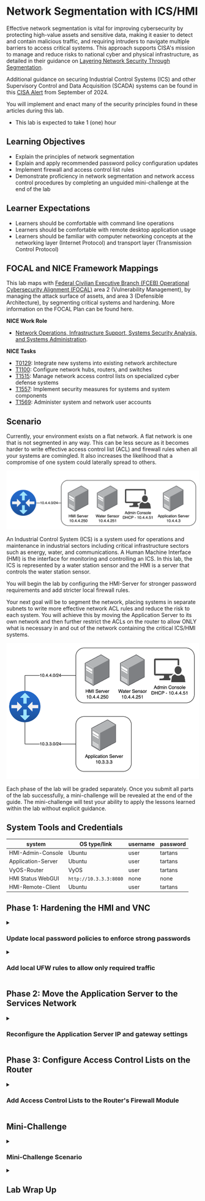 # Network Segmentation with ICS/HMI

Effective network segmentation is vital for improving cybersecurity by protecting high-value assets and sensitive data, making it easier to detect and contain malicious traffic, and requiring intruders to navigate multiple barriers to access critical systems. This approach supports CISA's mission to manage and reduce risks to national cyber and physical infrastructure, as detailed in their guidance on <a href="https://www.cisa.gov/news-events/news/securing-network-infrastructure-devices" target="_blank">Layering Network Security Through Segmentation</a>.

Additional guidance on securing Industrial Control Systems (ICS) and other Supervisory Control and Data Acquisition (SCADA) systems can be found in this <a href="https://www.cisa.gov/news-events/alerts/2024/09/25/threat-actors-continue-exploit-otics-through-unsophisticated-means" target="_blank">CISA Alert</a> from September of 2024. 

You will implement and enact many of the security principles found in these articles during this lab.

- This lab is expected to take 1 (one) hour

## Learning Objectives

 - Explain the principles of network segmentation
 - Explain and apply recommended password policy configuration updates 
 - Implement firewall and access control list rules
 - Demonstrate proficiency in network segmentation and network access control procedures by completing an unguided mini-challenge at the end of the lab

## Learner Expectations

 - Learners should be comfortable with command line operations
 - Learners should be comfortable with remote desktop application usage
 - Learners should be familiar with computer networking concepts at the networking layer (Internet Protocol) and transport layer (Transmission Control Protocol)

## FOCAL and NICE Framework Mappings

This lab maps with <a href="https://www.cisa.gov/resources-tools/resources/federal-civilian-executive-branch-fceb-operational-cybersecurity-alignment-focal-plan" target="_blank">Federal Civilian Executive Branch (FCEB) Operational Cybersecurity Alignment (FOCAL)</a> area 2 (Vulnerability Management), by managing the attack surface of assets, and area 3 (Defensible Architecture), by segmenting critical systems and hardening. More information on the FOCAL Plan can be found here.

**NICE Work Role**

- <a href="https://niccs.cisa.gov/workforce-development/nice-framework" target="_blank">Network Operations, Infrastructure Support, Systems Security Analysis, and Systems Administration</a>.

**NICE Tasks**

- <a href="https://niccs.cisa.gov/workforce-development/nice-framework" target="_blank">T0129</a>: Integrate new systems into existing network architecture
- <a href="https://niccs.cisa.gov/workforce-development/nice-framework" target="_blank">T1100</a>: Configure network hubs, routers, and switches
- <a href="https://niccs.cisa.gov/workforce-development/nice-framework" target="_blank">T1515</a>: Manage network access control lists on specialized cyber defense systems
- <a href="https://niccs.cisa.gov/workforce-development/nice-framework" target="_blank">T1557</a>: Implement security measures for systems and system components
- <a href="https://niccs.cisa.gov/workforce-development/nice-framework" target="_blank">T1569</a>: Administer system and network user accounts

<!-- cut -->

## Scenario

Currently, your environment exists on a flat network. A flat network is one that is not segmented in any way. This can be less secure as it becomes harder to write effective access control list (ACL) and firewall rules when all your systems are comingled. It also increases the likelihood that a compromise of one system could laterally spread to others.

![networkdiagram1.png](./img/networkdiagram1.png)

An Industrial Control System (ICS) is a system used for operations and maintenance in industrial sectors including critical infrastructure sectors such as energy, water, and communications. A Human Machine Interface (HMI) is the interface for monitoring and controlling an ICS. In this lab, the ICS is represented by a water station sensor and the HMI is a server that controls the water station sensor.

You will begin the lab by configuring the HMI-Server for stronger password requirements and add stricter local firewall rules.

Your next goal will be to segment the network, placing systems in separate subnets to write more effective network ACL rules and reduce the risk to each system. You will achieve this by moving the Application Server to its own network and then further restrict the ACLs on the router to allow ONLY what is necessary in and out of the network containing the critical ICS/HMI systems.

![networkdiagram2.png](./img/networkdiagram2.png)

Each phase of the lab will be graded separately. Once you submit all parts of the lab successfully, a mini-challenge will be revealed at the end of the guide. The mini-challenge will test your ability to apply the lessons learned within the lab without explicit guidance.

## System Tools and Credentials

| system | OS type/link |  username | password |
|--------|---------|-----------|----------|
| HMI-Admin-Console | Ubuntu | user | tartans|
| Application-Server | Ubuntu |user | tartans|
| VyOS-Router | VyOS | user | tartans |
| HMI Status WebGUI | `http://10.3.3.3:8080` | none | none |
| HMI-Remote-Client | Ubuntu | user | tartans|

## Phase 1: Hardening the HMI and VNC


<details>
<summary>
<h3>Update local password policies to enforce strong passwords</h3>
</summary>
<p>

| &#128270; INFORMATION |
|---|
|_Based on recent <a href="https://pages.nist.gov/800-63-3/sp800-63b.html" target="_blank">National Institute for Standards and Technology guidance</a> on passwords, longer passwords are preferred to more complex passwords. Complexity can make passwords harder to remember, but longer passwords still add additional protection against brute force password-guessing._ |

For this lab, you will be implementing a new password policy using Pluggable Authentication Modules (PAM). For the sake of simplicity, the new policy will require that all passwords are at least 8 characters long and disallow passwords that use consecutively repeating characters, e.g. `aaaa` (which is also a recommendation by NIST).

1. Open the `HMI-Admin-Console` and open the Terminal: ![terminal-icon.png](./img/terminal-icon.png)

| &#128270; INFORMATION |
|---|
|_VNC, or Virtual Network Computing, is often used to interact with remote systems through a desktop-like environment. VNC is the primary method for remotely logging in to a Linux system, and many ISC and HMI systems are based on Unix or Linux operating systems. Since some ICS and HMI systems do not have physical terminals, VNC is an alternate and commonly used method to interact with them._|

2. (**HMI-Admin-Console**) Open a VNC connection to the HMI Server with the command `vncviewer 10.4.4.250:5902`, where 10.4.4.250 is the IP address of the HMI-Server and 5902 is the port.

![s02-image6.png](./img/s02-image6.png)

3. (**HMI-Admin-Console**) Enter the password of `tartans` and click OK to connect. You will then be presented with a pseudo-desktop connection to the HMI-Server.

![s02-image7.png](./img/s02-image7.png)

If you close this window at any time, you will need to repeat steps 2 and 3 to reconnect.

4. (**HMI-Admin-Console, VNC Connection**) From within the VNC connection viewer, open the HMI-Server's Terminal with the icon found in the bottom center of the window.

![s02-image8.png](./img/s02-image8.png)

| &#128270; INFORMATION |
|---|
|_Sometimes, elevated permissions are needed when viewing and modifying files or when running certain commands. In Linux, the `sudo` command (which stands for "superuser *do*") can be used to elevate your permissions temporarily for the single command. This follows the security concept of least-privilege, as you would not want to operate at the system administrator or root user level at all times._|

5. (**HMI-Admin-Console, VNC Connection, Terminal**) Enter the following command in the terminal to open the PAM common password file for editing. Use the sudo password of `tartans` if prompted.

```
sudo nano /etc/pam.d/common-password
```

6. (**HMI-Admin-Console, VNC Connection, Terminal**) Change the line that reads as `password requisite pam_pwquality.so retry=3` to `password requisite pam_pwquality.so retry=3 maxrepeat=3 minlen=8 `.

![s02-image1.png](./img/s02-image1.png)

The `minlen=8` option will require the password to be 8 characters long while the `maxrepeat=3` option will enforce that characters cannot consecutively repeat more than three times.

| &#128270; INFORMATION |
|---|
|_In reality, you would want to use a minimum length greater than 8, but for the lab, this would add complexity each time you need to use the account password. You could also add additional complexity features such as requiring uppercase and lowercase letters, numbers, and special characters and disallow dictionary words._|

Your file should look like the image below.

![s02-image2.png](./img/s02-image2.png)


7. (**HMI-Admin-Console, VNC Connection, Terminal**) Save the common-password file by pressing `CTRL+X` and then type and enter `Y` to confirm saving the changes.

The changes take effect immediately and you should update the current password.

8. (**HMI-Admin-Console, VNC Connection, Terminal**) Type and enter the `passwd` command to update the user account password.

9. (**HMI-Admin-Console, VNC Connection, Terminal**) First, enter the current password of `tartans`.

10. (**HMI-Admin-Console, VNC Connection, Terminal**) At the new password prompt, try to enter the password `passwd` - this should fail because it is not long enough.

11. (**HMI-Admin-Console, VNC Connection, Terminal**) Try to enter the password `aaaabbbbcccc` - this should fail also, because while it is 12 characters long, it has multiple repeating characters.

![s02-image3.png](./img/s02-image3.png)

12. (**HMI-Admin-Console, VNC Connection, Terminal**) Finally, enter and then retype/confirm the following password, which should succeed: `tartans1`

![s02-image4.png](./img/s02-image4.png)

*Note that future instructions will assume the password has been changed to `tartans1` from this point forward.*

To update the vncpasswd, you must specifically update it as it uses its own authentication file for password checking.

13. (**HMI-Admin-Console, VNC Connection, Terminal**) Run the command `vncpasswd` and enter and confirm the same password as above: `tartans1`. When asked if you would like to enter a view-only password, select option `n` and press Enter.

This will update the VNC password the next time you attempt to connect, though there is no reason to disconnect your VNC session to the HMI Server at this time.

| &#128270; INFORMATION |
|---|
|_This process creates or updates a `passwd` file on the HMI-Server that is unique to the account of `user`. This file is located at /home/user/.vnc/ and the VNC service running on port 5902 is specifically tied to this user account as well. In operational instances where VNC is in use, Multi-Factor Authentication should be leveraged whenever possible._|

#### Grading Check

(**HMI-Admin-Console, Firefox**) To check your work, browse to the grading page at `https://skills.hub/lab/tasks` or `(https://10.5.5.5/lab/tasks)` from the HMI-Admin-Console desktop (not from within the VNC connection). Click the `Submit/Re-Grade Tasks` button to trigger the grading checks. Refresh the results after a few moments to see your results.

![grading.png](./img/grading.png)
 
Grading Check 1: Update the HMI Server's password policy
 - Update the local password policy correctly

Grading Check 2: Update the password for user's local account and VNC account
 - Update the local user account password to `tartans1`
 - Update the VNC account password to match (`tartans1`)

`Copy the token or flag strings to the corresponding question submission field to receive credit.`

`You should complete the first two grading checks before moving on to the next section.`

</p>
</details>

<details>
<summary>
<h3>Add local UFW rules to allow only required traffic</h3>
</summary>
</p>

Next, you will create local Ubuntu uncomplicated firewall (ufw) rules to restrict the network access to the HMI-Server to only what is required:
 - Allow VNC requests from the HMI-Admin-Console at 10.4.4.51 over port 5902
 - Allow control communications to and from the water station sensor system at 10.4.4.251 over port 5000
 - Allow communications to the Application Server at 10.3.3.3 over port 5000 to post status updates
 - Deny all other incoming or outgoing traffic to/from the HMI-Server

*For the purpose of this lab, you will only update the HMI-Server's local firewall rules, assuming that the water station sensor is already configured approriately.*

You do this to better protect the critical HMI-Server system and water station sensors. With these new rules in place the ONLY system that can access the HMI-Server will be the HMI-Admin-Console over VNC. You can think of the HMI-Admin-Console as a quasi-air-gapped system for the purpose of interacting with the HMI-Server.

The water station sensor can only communicate with the controller service on the HMI-Server over port 5000 and only when sent an update command from the HMI-Server. This allows the HMI-Server and the water station sensor to update each other.

The HMI-Server can then post the status of the station sensors to the Application Server. This moves the visibility of the station sensor statuses to something outside of the HMI network, reducing the traffic that is required within the HMI network and minimizing the footprint of the systems within.

Lastly, you will deny or block all other traffic to or from the HMI-Server, which is the standard final rule in any good firewall or ACL ruleset. This rule enacts the zero trust principle of deny by default.

1. (**HMI-Admin-Console, VNC Connection, Terminal**) Still connected to the HMI Server via VNC, in the terminal session, add the following ufw rule to allow VNC connections inbound from only the HMI-Admin-Console system and then allow those established connections as long as they remain active:

```
sudo ufw allow from 10.4.4.51 to any port 5902 proto tcp
```

![s02-image9.png](./img/s02-image9.png)

2. (**HMI-Admin-Console, VNC Connection, Terminal**) Still in the terminal session, add the following ufw rule to allow the HMI Server to send status updates to the web management system and allow those established connections as long as they remain active.:

```
sudo ufw allow out to 10.3.3.3 port 8080 proto tcp
```

![s02-image10.png](./img/s02-image10.png)

3. (**HMI-Admin-Console, VNC Connection, Terminal**) Still in the terminal session, add the following ufw rules to allow communications between the HMI Server and the water station sensor over port 5000 for control and status updates.:

```
sudo ufw allow out to 10.4.4.251 port 5000 proto tcp
sudo ufw allow in from 10.4.4.251 to any port 5000 proto tcp
```

![s02-image11.png](./img/s02-image11.png)

4. (**HMI-Admin-Console, VNC Connection, Terminal**) Still in the terminal session, add the following ufw rules to block any other types of traffic, ingoing or outgoing, to or from the HMI Server to better minimize its surface area on the network.:

```
sudo ufw default deny incoming
sudo ufw default deny outgoing
```

![s02-image12.png](./img/s02-image12.png)

5. (**HMI-Admin-Console, VNC Connection, Terminal**)Lastly, in the terminal session, enter the following commands to enable the ufw firewall.

```
sudo ufw enable
```

![s02-image13.png](./img/s02-image13.png)

You can check the status of the current rules by entering the command:

```
sudo ufw status verbose
```

![s2-image28.png](./img/s2-image28.png)

**NOTE: There is a rule in the HMI Server's UFW to allow SSH connections from the Skills Hub (10.5.5.5) for grading purposes only. This is accounted for in any grading checks that validate the state of your lab environment. You should not remove or disable this rule at any time.**

If all has gone according to plan, you should still be connected to the HMI-Server and be able to reconnect at will, as long as you use the new password of `tartans1`.

6. (**HMI-Admin-Console, VNC Connection**) To test whether the HMI-Server can still talk to the water station sensor, open the `Connector` application on the HMI-Server Desktop.

![connector.png](./img/connector.png)

If you simply type the command `get` in the connector terminal you will see a list of the water station sensors and their current statuses. The fact that this connecion worked means your UFW rules did not accidentally break connectivity.

![s02-image26.png](./img/s02-image26.png)

7. (**HMI-Admin-Console, VNC Connection, Connector**)Update the current temperature of the reservoir behind station sensor 1 (Twlight Falls) with the following command:

```
update {"id":"1","temp":"75"}
```

![s02-image27.png](./img/s02-image27.png)

You will use this value to validate the staus updates on the status web site in a later step.

This concludes our work on the HMI-Server.

#### Grading Check

(**HMI-Admin-Console, Firefox**) To check your work, browse to the grading page at `https://skills.hub/lab/tasks` or `(https://10.5.5.5/lab/tasks)` from the HMI-Admin-Console desktop (not from within the VNC connection). Click the `Submit/Re-Grade Tasks` button to trigger the grading checks. Refresh the results after a few moments to see your results.

The grading page should show the results of the following items as now being passed successfully.

Grading Check 3: Update and apply the HMI Server's local UFW rules.
 - The HMI Server can still communicate with the water station sensor and vice versa
 - Only the Admin Console can connect over VNC to the HMI Server
 - The HMI Server accepts no other connections locally on the 10.4.4.0/24 network

`Copy the token or flag strings to the corresponding question submission fields to receive credit.`

`You should complete all phase 1 tasks before moving on to phase 2. Successfully submitting the correct answers for phase 1 will unlock the question set for phase 2.`

**Will update this if/when we know auto-submissions will not affect the releasing of question sets prematurely.**

</p>
</details>

## Phase 2: Move the Application Server to the Services Network

<details>
<summary>
<h3>Reconfigure the Application Server IP and gateway settings</h3>
</summary>
</p>

In preparation to change the network for the Application Server, it has been connected to the new network on its first networking interface `ens32`. You can effectively move the system in the lab by disabling the interface connected to the HMI network and enabling the interface connected to the Services network, where it belongs.

1. Open the `Application-Server` console and login with the username `user` and the password `tartans`.

2. (**Application Server**) At the command prompt, type and enter the following command, using the sudo password of `tartans` if prompted. This will allow you to modify the existing network configuration file for the system.

```
sudo nano /etc/netplan/01-netcfg.yaml
```

The current netplan configuration file consists of the following:

```
network:
  version: 2
  renderer: networkd
  ethernets:
    ens32:
      dhcp4: no
      dhcp6: no
      optional: true
    ens33:
      dhcp4: no
      addresses:
        - 10.4.4.3/24
      gateway4: 10.4.4.1
      nameservers:
        addresses:
          - 10.5.5.5
          - 10.0.0.1
```

In this configuration the first interface (connected to the new services network) is effectively disabled and the second interface (connected to the HMI network) uses the address of 10.4.4.3 and points to the gateway of 10.4.4.1.

3. (**Application Server**) Edit the netplan configuration file to match the following and note that the interface order has been swapped intentionally to save on typing (the order of interfaces does not matter when creating netplan configuration files). These changes will instead disable the second interface connected to the HMI network and enable the first interface connected to the new services network. It also applies a new address of 10.3.3.3 and a gateway of 10.3.3.1 to this new interface.

```
network:
  version: 2
  renderer: networkd
  ethernets:
    ens33:
      dhcp4: no
      dhcp6: no
      optional: true
    ens32:
      dhcp4: no
      addresses:
        - 10.3.3.3/24
      gateway4: 10.3.3.1
      nameservers:
        addresses:
          - 10.5.5.5
          - 10.0.0.1
```

4. (**Application Server**) Save the file by pressing `CTRL+X` and then type and enter `Y` to confirm saving the changes.

5. (**Application Server**) Apply the new changes with the command:

```
sudo netplan apply
```

6. (**Application Server**) Verify the changes are correct with the command `ip a`. You should see something similar to the image below.

![s02-image20.png](./img/s02-image20.png)

The new address of `10.3.3.3/24` should be applied to interface `ens32` and there should be no IPv4 address applied to interface `ens33`.

Recall the updated network diagram now that the application server has been moved successfully.

![networkdiagram2.png](./img/networkdiagram2.png)

7. (**Application Server**) Restart the status page service with the following command:

```
sudo systemctl restart hmi.service
```

If successful, you should see no additional output.

You can now verify that the status page on the Application Server recieved the previous update to sensor 1's temperature, and that the site is accessible at the new address of 10.3.3.3 over port 8080.

8. (**HMI-Admin-Console, Firefox**) Open Firefox from the HMI-Admin-Console Desktop (not within the VNC session) and browse to `http://10.3.3.3:8080`.

![s02-image29.png](./img/s02-image29.png)

You should see the updated temperature value of 75 reflected in the displayed status.

#### Grading Check
(**HMI-Admin-Console, Firefox**) To check your work, browse to the grading page at `https://skills.hub/lab/tasks` or `(https://10.5.5.5/lab/tasks)` from the HMI-Admin-Console desktop (not from within the VNC connection). Click the `Submit/Re-Grade Tasks` button to trigger the grading checks. Refresh the results after a few moments to see your results.

![grading2.png](./img/grading2.png)

Grading Check 4: Move the Application Server to the Services network at IP address 10.3.3.3
 - The Application Server has the correct IP address of `10.3.3.3/24` and its website can be reached at `http://10.3.3.3:8080`
 - The HMI Server can now successfully POST to the Application Server site at its new address

`Copy the token or flag strings to the corresponding question submission fields to receive credit.`

`You should complete all phase 2 tasks before moving on to phase 3. Successfully submitting the correct answers for phase 2 will unlock the question set for phase 3.`

</p>
</details>

## Phase 3: Configure Access Control Lists on the Router

<details>
<summary>
<h3>Add Access Control Lists to the Router's Firewall Module</h3>
</summary>
<p>

Next, you will access the router `vyos-router` and create access control list (ACL) rules to further protect and segment off the critical HMI systems from the rest of the network.
 - Allow communications to the Application Server at 10.3.3.3 over port 5000 to post status updates from the HMI-Server
 - Allow communications to the Application Server at 10.3.3.3 over port 8080 to post status updates from the HMI-Admin-Console
 - Deny all other incoming or outgoing traffic to/from the HMI network

You do this to continue to allow the HMI-Server to post the status of the station sensors to Application Server over port 5000.

You must also allow the HMI-Admin-Console to access the status page to confirm the status of the station sensors, but only allow access to the site itself over port 8080.

Lastly, you will deny or block all other traffic to or from the HMI network; not even ICMP pings will be allowed through. This further prevents any type of enumeration or scanning from systems external to the HMI network, reducing the visibility into the network to near zero.

Even if the status update messages were intercepted, there would be no way to push changes back to the HMI-Server or the station sensors from anywhere other than the HMI-Admin-Console, and the only way to interact with the HMI-Admin-Console is to walk up to directly (or in this case, virtually).

1. Click on the Vyos-Router console and login with the username `user` and the password `tartans`.

2. (**VyOS Router**) At the prompt, type and enter `configure` to enter the router's configuration mode.

| &#128270; INFORMATION |
|---|
|_This is a common practice on routers, where you make configurations changes by interacting directly with a special mode of the router and not within the operating system itself. At any time you can discard your modifications by typing and entering `exit discard` if you make a mistake._|

First, you will create the ACL rule that allows the HMI-Server to post status updates to the application server at 10.3.3.3 over port 5000. Note that the lab environment uses a prebuilt ruleset named `LAB`. As each rule is added you must specify the target ruleset by name. Devices could leverage multiple rulesets organizaed with different names. Since your additions will be small, you will use only the default ruleset of `LAB`.

3. (**VyOS Router**) Enter each of the following lines, one line at a time, or copy the lines into the virtual machine clipboard and then paste them into the router's console. If doing the latter, all six lines will be processed immediately.

```
set firewall name LAB rule 10 action accept
set firewall name LAB rule 10 source address 10.4.4.250
set firewall name LAB rule 10 destination address 10.3.3.3
set firewall name LAB rule 10 destination port 8080
set firewall name LAB rule 10 protocol tcp
set firewall name LAB rule 10 state new enable
```

![s02-image14.png](./img/s02-image14.png)

Second, you will create the ACL rule that allows the HMI-Admin-Console to talk to the application server at 10.3.3.3 over port 8080 to view the status page.

4. (**VyOS Router**) Enter each of the following lines, one line at a time, or copy the lines into the virtual machine clipboard and then paste them into the router's console. If doing the latter, all six lines will be processed immediately.

```
set firewall name LAB rule 11 action accept
set firewall name LAB rule 11 source address 10.4.4.51
set firewall name LAB rule 11 destination address 10.3.3.3
set firewall name LAB rule 11 destination port 8080
set firewall name LAB rule 11 protocol tcp
set firewall name LAB rule 11 state new enable
```

![s02-image15.png](./img/s02-image15.png)

Third, you will create the ACL rule that ensures established connections continue to be allowed until closed. This ensures that you can connect to the legitimate ports and services and also remain connected.

5. (**VyOS Router**) Enter each of the following lines, one line at a time, or copy the lines into the virtual machine clipboard and then paste them into the router's console. If doing the latter, all three lines will be processed immediately.

```
set firewall name LAB rule 20 action accept
set firewall name LAB rule 20 state established enable
set firewall name LAB rule 20 state related enable
```

![s02-image16.png](./img/s02-image16.png)

Fourth, you will create the ACL rule that will block all other traffic not otherwise specified in our ACL ruleset at the interface that connects the HMI subnet to the rest of the network. 

This will prevent unwanted traffic from entering and leaving the HMI network as well as prevent any enumeration or scanning attempts into the network and its systems. The latter three lines will apply the ruleset `LAB` to the interface `eth4` in all directions, `in` `out` and `local`.

6. (**VyOS Router**) Enter each of the following lines, one line at a time, or copy the lines into the virtual machine clipboard and then paste them into the router's console. If doing the latter, all four lines will be processed immediately.

```
set firewall name LAB default-action drop
set interfaces ethernet eth4 firewall in name LAB
set interfaces ethernet eth4 firewall out name LAB
set interfaces ethernet eth4 firewall local name LAB
```

![s02-image17.png](./img/s02-image17.png)

The only system that can now make an inbound connection to the HMI-Server is the HMI-Admin-Console. Scan results from outside the HMI network would result in no systems being found.

Finally, you can commit the changes.

7. (**VyOS Router**) Type and enter `commit` and then type and enter `save`. This will write the changes to the running configuration and apply them.

![s02-image18.png](./img/s02-image18.png)

8. (**VyOS Router**) You can now type and enter `exit` to leave configuration mode.

If curious, you can visualize the ACL rules in the config by entering the command `sh conf` at the router's command prompt.

![s02-image19.png](./img/s02-image19.png)

**NOTE: There is a rule in the Router's ACL to allow SSH and HTTPS connections to/from the Skills Hub (10.5.5.5) for grading purposes only. This is accounted for in any grading checks that validate the state of your lab environment. You should not remove or disable these rules at any time.**

#### Grading Check

(**HMI-Admin-Console, Firefox**) To check your work, browse to the grading page at `https://skills.hub/lab/tasks` or `(https://10.5.5.5/lab/tasks)` from the HMI-Admin-Console desktop (not from within the VNC connection). Click the `Submit/Re-Grade Tasks` button to trigger the grading checks. Refresh the results after a few moments to see your results.

![grading3.png](./img/grading3.png)

The grading page should show the results of the following items as now being passed successfully.

Grading Check 5: Update and apply the router firewall ACL rules
 - The HMI Server can still successfully POST to the Application Server site
 - The Admin Console can successfully check the Application Server status page
 - All other inbound and outbound traffic is blocked to the 10.4.4.0/24 network, including ICMP ping requests

`Copy the token or flag strings to the corresponding question submission fields to receive credit.`

`You should complete all phase 3 tasks before moving on to the mini-challenge. Successfully submitting the correct answers for phase 3 will unlock the question set for the mini-challenge.`

</p>
</details>

## Mini-Challenge

<details>
<summary>
<h3>Mini-Challenge Scenario</h3>
</summary>
<p>

The new remote client resides in user network of 10.1.1.0/24.

![networkdiagram3.png](./img/networkdiagram3.png)

A new requirement has been added that this remote client system must also be able to interact with the HMI-Server through a VNC connection and access the web status page on the aplpciation server. While this does add a minor security concern, you will continue to operate under the rule of least-privilege by adding **only** this new exception to the previous rulesets. For the purpose of the lab, assume that this client is compliant with all security requirements and safe to add to the network. You do not need to protect the remote client or the user network beyond the stated objectives below.

### Mini-Challenge Objectives

Your objectives for the mini-challenge are as follows:
 - Configure the new remote client system by configuring its `ens32` interface on the user network with an IP address of 10.1.1.151/24 and a gateway of 10.1.1.1. You will need to create a new `01-netcfg.yaml` netplan file to achieve this.
 - Configure the required ACLs on the router to support the new traffic:
   - The remote client must be able to access the status page on the application server at 10.3.3.3 over port 8080.
   - The remote client must be able to connect to the HMI via VNC over port 5903. *Note that this is a different port assigned specifically to this client.*
- Adjust the HMI Server's local UFW rules to allow this new exception for the inbound connection from the remote client on port 5903.
 - Your updates must not enable any previously disallowed traffic or break previously allowed communications.

Remember to draw upon and apply the examples used previously in the lab. All tasks can be completed by following the same processes and procedures as before. 

#### Grading Check

(**HMI-Admin-Console, Firefox**) To check your work, browse to the grading page at `https://skills.hub/lab/tasks` or `(https://10.5.5.5/lab/tasks)` from either the HMI-Admin-Console or Remote-Client desktop (not from within the VNC connection). Click the `Submit/Re-Grade Tasks` button to trigger the grading checks. Refresh the results after a few moments to see your results.

Grading Check 6: Add the remote client to the new user network (10.1.1.0/24)
 - The Remote Client is configured with an IP address of 10.1.1.151/24 and the proper gateway address of 10.1.1.1.

Grading Check 7: Update and apply the router firewall ACL rules and the HMI Server's UFW rules
 - The Remote Client can access the status page at 10.3.3.3 over port 8080
 - The Remote Client can connect via VNC to the HMI Server over port 5903
 - Your changes did not allow any previously disallowed traffic to/from the HMI network or the HMI-Server or break previously allowed communications

`Copy any token or flag strings to the corresponding question submission field to receive credit.`

</p>
</details>

<details>
<summary>
<h2>Lab Wrap Up</h2>
</summary>
<p>

### Conclusion

By completing this lab you have become more familiar with the best practices of having strong password policies, network segmentation, and implementing strong firewall and access control list rulesets.

To recap:
 - You implemented a password policy to enforce longer passwords that disallow consecutive repeating characters and then updated your local and vnc accounts accordingly.
 - You added local Ubuntu firewall rules to a critical system to reduce its footprint on the network and to secure it from unwanted network traffic.
 - You moved a necessary system out of the critical network to reduce the traffic flow in and out of the critical network. This allowed you to better secure the critical systems while making a necessary feature accessible in it's own network.
 - You added router access control list rules to further restrict all unwanted network traffic in and out of the critical network, again decreasing the visibility of the systems in this network and denying unwanted bad traffic.

With these new security additions in place, your critical HMI systems are much better protected and the ability for an intruder to gain access has been reduced to a near-zero possibility without physical access to the air-gapped HMI-Admin-Console.

### References
- <a href="https://www.cisa.gov/news-events/news/securing-network-infrastructure-devices" target="_blank">Layering Network Security Through Segmentation</a>.
- <a href="https://www.cisa.gov/news-events/alerts/2024/09/25/threat-actors-continue-exploit-otics-through-unsophisticated-means" target="_blank">Threat Actors Continue to Exploit OT/ICS through Unsophisticated Means</a>
 - <a href="https://pages.nist.gov/800-63-3/sp800-63b.html" target="_blank">NIST Special Publication 800-63B: Digital Identity Guidelines - </a>
 - <a href="https://ubuntu.com/server/docs/firewalls" target="_blank">Ubuntu Uncomplicated Firewall (ufw) Guide</a>
 - <a href="https://docs.vyos.io/en/latest/" target="_blank">VyOS 1.5 User Guide</a>
 - <a href="https://www.cisa.gov/resources-tools/resources/federal-civilian-executive-branch-fceb-operational-cybersecurity-alignment-focal-plan" target="_blank">Federal Civilian Executive Branch (FCEB) Operational Cybersecurity Alignment (FOCAL) Plan</a>
 - <a href="https://niccs.cisa.gov/workforce-development/nice-framework" target="_blank">NICE Framework</a>

### Appendix

In the case that changes made to the HMI-Server's local UFW rules or the Vyos-Router's configuration prevent you from completing the lab (i.e. you made an irrecoverable mistake), follow these steps to restore to a known good state and try again.

On the `HMI-Server` run the following commands to overwrite the existing UFW rules file with the known good "clean slate" file and re-enable the UFW service:

```
sudo ufw disable
sudo cp /etc/ufw/user.rules.bck /etc/ufw/user.rules
sudo ufw enable
```

On the `Vyos-Router`, at the command line (not in configuration mode), run the following commands to overwrite the existing configuration file with the known good "clean slate" file and reboot the system:

```
sudo cp /config/config.boot.back /config/config.boot
sudo reboot
```

</p>
</details>
